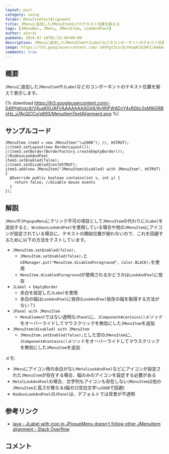 ```yaml
---
layout: post
category: swing
folder: MenuItemTextAlignment
title: JMenuに追加したJMenuItemなどのテキスト位置を揃える
tags: [JMenuBar, JMenu, JMenuItem, LookAndFeel]
author: aterai
pubdate: 2016-07-18T01:53:49+09:00
description: JMenuに追加したJMenuItemやJLabelなどのコンポーネントのテキスト位置を揃えて表示します。
image: https://lh3.googleusercontent.com/-S49YgtIvzc8/V4upKl0JAFI/AAAAAAAAOd4/9vWtFW4DvY4xR0bL0sM9iGRBvHz_u7AcQCCo/s800/MenuItemTextAlignment.png
comments: true
---
```

## 概要
`JMenu`に追加した`JMenuItem`や`JLabel`などのコンポーネントのテキスト位置を揃えて表示します。

{% download https://lh3.googleusercontent.com/-S49YgtIvzc8/V4upKl0JAFI/AAAAAAAAOd4/9vWtFW4DvY4xR0bL0sM9iGRBvHz_u7AcQCCo/s800/MenuItemTextAlignment.png %}

## サンプルコード
<pre class="prettyprint"><code>JMenuItem item3 = new JMenuItem("\u200B"); //, HSTRUT);
//item3.setLayout(new BorderLayout());
//item3.setBorder(BorderFactory.createEmptyBorder()); //NimbusLookAndFeel
item3.setEnabled(false);
//item3.setDisabledIcon(HSTRUT);
item3.add(new JMenuItem("JMenuItem(disabled) with JMenuItem", HSTRUT) {
  @Override public boolean contains(int x, int y) {
    return false; //disable mouse events
  }
});
</code></pre>

## 解説
`JMenu`や`JPopupuMenu`にクリック不可の項目として`JMenuItem`の代わりに`JLabel`を追加すると、`WindowsLookAndFeel`を使用している場合や他の`JMenuItem`にアイコンが設定されている場合に、テキストの開始位置が揃わないので、これを回避するために以下の方法をテストしています。

- `JMenuItem.setEnabled(false);`
    - `JMenuItem.setEnabled(false);`と`UIManager.put("MenuItem.disabledForeground", Color.BLACK);`を使用
    - `MenuItem.disabledForeground`が使用されるかどうかは`LookAndFeel`に依存
- `JLabel + EmptyBorder`
    - 余白を設定した`JLabel`を使用
    - 余白の幅は`LookAndFeel`に依存(`LookAndFeel`依存の幅を取得する方法がない？)
- `JPanel with JMenuItem`
    - `MenuElement`ではない透明な`JPanel`に、`JComponent#contains()`メソッドをオーバーライドしてマウスクリックを無効にした`JMenuItem`を追加
- `JMenuItem(disabled) with JMenuItem`
    - `JMenuItem.setEnabled(false);`とした空の`JMenuItem`に、`JComponent#contains()`メソッドをオーバーライドしてマウスクリックを無効にした`JMenuItem`を追加

<!-- dummy comment line for breaking list -->

メモ:
- `JMenu`にアイコン用の余白がない`MetalLookAndFeel`などにアイコンが設定された`JMenuItem`が存在する場合、幅のみのアイコンを設定する必要がある
- `MetalLookAndFeel`の場合、文字列もアイコンも存在しない`JMenuItem`は他の`JMenuItem`と高さが異なる(幅ゼロ空白文字`\u200B`で回避)
- `NimbusLookAndFeel`の`JPanel`は、デフォルトでは背景が不透明

<!-- dummy comment line for breaking list -->

## 参考リンク
- [java - JLabel with icon in JPopupMenu doesn't follow other JMenuItem alignment - Stack Overflow](http://stackoverflow.com/questions/38360595/jlabel-with-icon-in-jpopupmenu-doesnt-follow-other-jmenuitem-alignment)

<!-- dummy comment line for breaking list -->

## コメント
